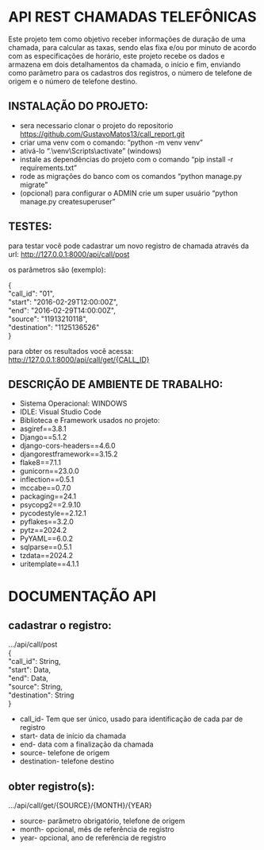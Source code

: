 # API REST CHAMADAS TELEFÔNICAS

Este projeto tem como objetivo receber informações de duração de uma chamada,
para calcular as taxas, sendo elas fixa e/ou por minuto de acordo com as especificações de
horário, este projeto recebe os dados e armazena em dois detalhamentos da chamada, o
início e fim, enviando como parâmetro para os cadastros dos registros, o número de
telefone de origem e o número de telefone destino.

## INSTALAÇÃO DO PROJETO:

- sera necessario clonar o projeto do repositorio
    https://github.com/GustavoMatos13/call_report.git
- criar uma venv com o comando: “python -m venv venv”
- ativá-lo “.\venv\Scripts\activate” (windows)
- instale as dependências do projeto com o comando “pip install -r requirements.txt”
- rode as migrações do banco com os comandos “python manage.py migrate”
- (opcional) para configurar o ADMIN crie um super usuário
    “python manage.py createsuperuser”

## TESTES:
para testar você pode cadastrar um novo registro de chamada através da url:
http://127.0.0.1:8000/api/call/post

os parâmetros são (exemplo):

{  
"call_id": "01",  
"start": "2016-02-29T12:00:00Z",  
"end": "2016-02-29T14:00:00Z",  
"source": "11913210118",  
"destination": "1125136526"  
}  

para obter os resultados você acessa:
http://127.0.0.1:8000/api/call/get/{CALL_ID}

## DESCRIÇÃO DE AMBIENTE DE TRABALHO:
- Sistema Operacional: WINDOWS
- IDLE: Visual Studio Code
- Biblioteca e Framework usados no projeto:
- asgiref==3.8.1
- Django==5.1.2
- django-cors-headers==4.6.0
- djangorestframework==3.15.2
- flake8==7.1.1
- gunicorn==23.0.0
- inflection==0.5.1
- mccabe==0.7.0
- packaging==24.1
- psycopg2==2.9.10
- pycodestyle==2.12.1
- pyflakes==3.2.0
- pytz==2024.2
- PyYAML==6.0.2
- sqlparse==0.5.1
- tzdata==2024.2
- uritemplate==4.1.1


# DOCUMENTAÇÃO API 

## cadastrar o registro:  
…/api/call/post  
 {  
  "call_id": String,  
  "start": Data,  
  "end": Data,  
  "source": String,  
  "destination": String  
 }  
- call_id- Tem que ser único, usado para identificação de cada par de registro
- start- data de início da chamada
- end- data com a finalização da chamada
- source- telefone de origem
- destination- telefone destino

## obter registro(s):  
…/api/call/get/{SOURCE}/{MONTH}/{YEAR}

- source- parâmetro obrigatório, telefone de origem
- month- opcional, mês de referência de registro
- year- opcional, ano de referência de registro
